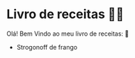 # Livro de receitas :man_cook:

Olá! Bem Vindo ao meu livro de receitas: :wave:

- Strogonoff de frango